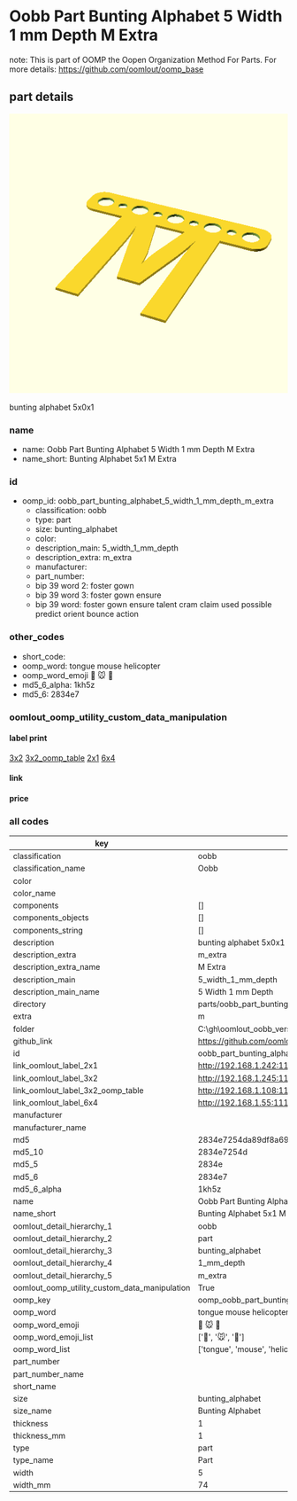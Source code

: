 # Oobb Part Bunting Alphabet 5 Width 1 mm Depth M Extra  

note: This is part of OOMP the Oopen Organization Method For Parts. For more details: https://github.com/oomlout/oomp_base

##  part details
  

[![](3dpr.png)](3dpr.png)

bunting alphabet 5x0x1



### name
* name: Oobb Part Bunting Alphabet 5 Width 1 mm Depth M Extra
* name_short: Bunting Alphabet 5x1 M Extra
### id
* oomp_id: oobb_part_bunting_alphabet_5_width_1_mm_depth_m_extra
  * classification: oobb
  * type: part
  * size: bunting_alphabet
  * color: 
  * description_main: 5_width_1_mm_depth
  * description_extra: m_extra
  * manufacturer: 
  * part_number: 
  * bip 39 word 2: foster gown
  * bip 39 word 3: foster gown ensure
  * bip 39 word: foster gown ensure talent cram claim used possible predict orient bounce action

### other_codes
* short_code: 
* oomp_word: tongue mouse helicopter
* oomp_word_emoji :tongue: :mouse: :helicopter:
* md5_6_alpha: 1kh5z
* md5_6: 2834e7






### oomlout_oomp_utility_custom_data_manipulation
#### label print
[3x2](http://192.168.1.245:1112/?label=oomp%201kh5z)
[3x2_oomp_table](http://192.168.1.108:1112/?label=oomp%201kh5z)
[2x1](http://192.168.1.242:1112/?label=oomp%201kh5z)
[6x4](http://192.168.1.55:1112/?label=oomp%201kh5z)    

#### link

                              

#### price







### all codes 
| key | value |  
| --- | --- |  
| classification | oobb |  
| classification_name | Oobb |  
| color |  |  
| color_name |  |  
| components | [] |  
| components_objects | [] |  
| components_string | [] |  
| description | bunting alphabet 5x0x1 |  
| description_extra | m_extra |  
| description_extra_name | M Extra |  
| description_main | 5_width_1_mm_depth |  
| description_main_name | 5 Width 1 mm Depth |  
| directory | parts/oobb_part_bunting_alphabet_5_width_1_mm_depth_m_extra |  
| extra | m |  
| folder | C:\gh\oomlout_oobb_version_4_generated_parts\things\oobb_part_bunting_alphabet_5_width_1_mm_depth_m_extra |  
| github_link | https://github.com/oomlout/oomlout_oomp_part_src/tree/main/parts/oobb_part_bunting_alphabet_5_width_1_mm_depth_m_extra |  
| id | oobb_part_bunting_alphabet_5_width_1_mm_depth_m_extra |  
| link_oomlout_label_2x1 | http://192.168.1.242:1112/?label=oomp%201kh5z |  
| link_oomlout_label_3x2 | http://192.168.1.245:1112/?label=oomp%201kh5z |  
| link_oomlout_label_3x2_oomp_table | http://192.168.1.108:1112/?label=oomp%201kh5z |  
| link_oomlout_label_6x4 | http://192.168.1.55:1112/?label=oomp%201kh5z |  
| manufacturer |  |  
| manufacturer_name |  |  
| md5 | 2834e7254da89df8a6991dd696994ae0 |  
| md5_10 | 2834e7254d |  
| md5_5 | 2834e |  
| md5_6 | 2834e7 |  
| md5_6_alpha | 1kh5z |  
| name | Oobb Part Bunting Alphabet 5 Width 1 mm Depth M Extra |  
| name_short | Bunting Alphabet 5x1 M Extra |  
| oomlout_detail_hierarchy_1 | oobb |  
| oomlout_detail_hierarchy_2 | part |  
| oomlout_detail_hierarchy_3 | bunting_alphabet |  
| oomlout_detail_hierarchy_4 | 1_mm_depth |  
| oomlout_detail_hierarchy_5 | m_extra |  
| oomlout_oomp_utility_custom_data_manipulation | True |  
| oomp_key | oomp_oobb_part_bunting_alphabet_5_width_1_mm_depth_m_extra |  
| oomp_word | tongue mouse helicopter |  
| oomp_word_emoji | :tongue: :mouse: :helicopter: |  
| oomp_word_emoji_list | [':tongue:', ':mouse:', ':helicopter:'] |  
| oomp_word_list | ['tongue', 'mouse', 'helicopter'] |  
| part_number |  |  
| part_number_name |  |  
| short_name |  |  
| size | bunting_alphabet |  
| size_name | Bunting Alphabet |  
| thickness | 1 |  
| thickness_mm | 1 |  
| type | part |  
| type_name | Part |  
| width | 5 |  
| width_mm | 74 |  
